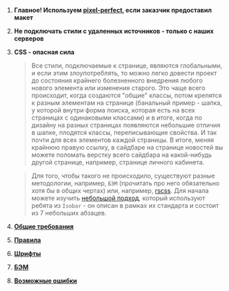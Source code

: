 1. **Главное! Используем [pixel-perfect](https://chrome.google.com/webstore/detail/perfectpixel-by-welldonec/dkaagdgjmgdmbnecmcefdhjekcoceebi?hl=ru), если заказчик предоставил макет**

2. **Не подключать стили с удаленных источников - только с наших серверов**

3. **CSS - опасная сила**
    > Все стили, подключаемые к странице, являются глобальными, и если этим злоупотреблять, то можно легко довести проект до состояния крайнего болезненного внедрения любого нового элемента или изменения старого. Это чаще всего происходит, когда создаются "общие" классы, потом крепятся к разным элементам на странице (банальный пример - шапка, у которой внутри форма поиска, которая есть на всех страницах с одинаковыми классами) и в итоге, когда по дизайну на разных страницах появляются небольшие отличия в шапке, плодятся классы, переписывающие свойства. И так почти для всех элементов каждой страницы. В итоге, меняя крайнюю правую ссылку, в сайдбаре на странице новостей вы можете поломать верстку всего сайдбара на какой-нибудь другой странице, например, странице личного кабинета.

    > Для того, чтобы такого не происходило, существуют разные методологии, например, `БЭМ` (прочитать про него обязательно хотя бы в общих чертах) или, например, [rscss](https://rscss.io/index.html). Для начала можете изучить [небольшой подход](https://isobar-us.github.io/code-standards/), который используют ребята из `Isobar` - он описан в рамках их стандарта и состоит из 7 небольших абзацев.

4. **[Общие требования](./generalRequirements.md)**

5. **[Правила](./rules.md)**

6. **[Шрифты](./fonts.md)**

3. **[БЭМ](./bem.md)**

3. **[Возможные ошибки](./errors.md)**
